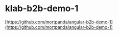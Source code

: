 # klab-b2b-demo-1

[https://github.com/mortpanda/angular-b2b-demo-1](https://github.com/mortpanda/angular-b2b-demo-1)